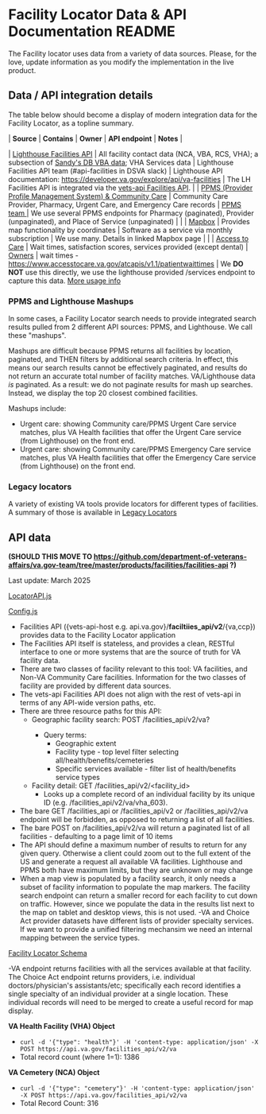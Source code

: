 # Facility Locator Data & API Documentation README

The Facility locator uses data from a variety of data sources. Please, for the love, update information as you modify the implementation in the live product. 


## Data / API integration details
The table below should become a display of modern integration data for the Facility Locator, as a topline summary. 

| **Source** | **Contains** | **Owner** | **API endpoint** | **Notes** | 

| [Lighthouse Facilities API](https://github.com/department-of-veterans-affairs/va.gov-team/blob/master/products/facilities/engineering/data-and-api-integrations/lighthouse-facilities-api/lighthouse-integration.md) | All facility contact data (NCA, VBA, RCS, VHA); a subsection of [Sandy's DB VBA data](https://github.com/department-of-veterans-affairs/va.gov-team/blob/master/products/facilities/facility-locator/engineering/data-and-api-integrations/vba/vba-data-consistency-issues.md); VHA Services data | Lighthouse Facilities API team (#api-facilities in DSVA slack) | Lighthouse API documentation: https://developer.va.gov/explore/api/va-facilities | The LH Facilities API is integrated via the [vets-api Facilities API](https://github.com/department-of-veterans-affairs/va.gov-team/tree/master/products/facilities/facilities-api). | 
| [PPMS (Provider Profile Management System) & Community Care](https://github.com/department-of-veterans-affairs/va.gov-team/blob/master/products/facilities/engineering/data-and-api-integrations/ppms-community-care/ppms-implementation.md) | Community Care Provider, Pharmacy, Urgent Care, and Emergency Care records | [PPMS team ](https://github.com/department-of-veterans-affairs/va.gov-team/blob/master/products/facilities/facility-locator/engineering/data-and-api-integrations/ppms-community-care/ppms-implementation.md#owners--support) | We use several PPMS endpoints for Pharmacy (paginated), Provider (unpaginated), and Place of Service (unpaginated) | |
| [Mapbox](https://github.com/department-of-veterans-affairs/va.gov-team/blob/master/products/facilities/engineering/data-and-api-integrations/mapbox/mapbox-implementation.md) | Provides map functionality by coordinates | Software as a service via monthly subscription | We use many. Details in linked Mapbox page | |
| [Access to Care](https://github.com/department-of-veterans-affairs/va.gov-team/blob/master/products/facilities/engineering/data-and-api-integrations/access-to-care) | Wait times, satisfaction scores, services provided (except dental) | [Owners](https://github.com/department-of-veterans-affairs/va.gov-team/blob/master/products/facilities/facility-locator/engineering/data-and-api-integrations/access-to-care/access-to-care-implementation.md#owners) | wait times - https://www.accesstocare.va.gov/atcapis/v1.1/patientwaittimes | We **DO NOT** use this directly, we use the lighthouse provided /services endpoint to capture this data. [More usage info](https://github.com/department-of-veterans-affairs/va.gov-team/blob/master/products/facilities/facility-locator/engineering/data-and-api-integrations/access-to-care/access-to-care-implementation.md#usage-in-the-facility-locator)


### PPMS and Lighthouse Mashups
In some cases, a Facility Locator search needs to provide integrated search results pulled from 2 different API sources: PPMS, and Lighthouse. We call these "mashups".

Mashups are difficult because PPMS returns all facilities by location, paginated, and THEN filters by additional search criteria. In effect, this means our search results cannot be effectively paginated, and results do not return an accurate total number of facility matches. VA/Lighthouse data _is_ paginated. As a result: we do not paginate results for mash up searches. Instead, we display the top 20 closest combined facilities. 

Mashups include: 
- Urgent care: showing Community care/PPMS Urgent Care service matches, plus VA Health facilities that offer the Urgent Care service (from Lighthouse) on the front end.
- Urgent care: showing Community care/PPMS Emergency Care service matches, plus VA Health facilities that offer the Emergency Care service (from Lighthouse) on the front end.

### Legacy locators
A variety of existing VA tools provide locators for different types of facilities. A summary of those is available in [Legacy Locators](https://github.com/department-of-veterans-affairs/va.gov-team/blob/master/products/facilities/facility-locator/product/legacy-locators.md)

## API data 
**(SHOULD THIS MOVE TO https://github.com/department-of-veterans-affairs/va.gov-team/tree/master/products/facilities/facilities-api ?)**

Last update: March 2025

[LocatorAPI.js](https://github.com/department-of-veterans-affairs/vets-website/blob/master/src/applications/facility-locator/api/LocatorApi.js)

[Config.js](https://github.com/department-of-veterans-affairs/vets-website/blob/master/src/applications/facility-locator/config.js)


- Facilities API ({vets-api-host e.g. api.va.gov}/**faciltiies_api/v2**/{va,ccp}) provides data to the Facility Locator application
- The Facilities API itself is stateless, and provides a clean, RESTful interface to one or more systems that are the source of truth for VA facility data.
- There are two classes of facility relevant to this tool: VA facilities, and Non-VA Community Care facilities. Information for the two classes of facility are provided by different data sources.
- The vets-api Facilities API does not align with the rest of vets-api in terms of any API-wide version paths, etc.
- There are three resource paths for this API:
  - Geographic facility search: POST /facilities_api/v2/va?<query>
    - Query terms:
      - Geographic extent
      - Facility type - top level filter selecting all/health/benefits/cemeteries
      - Specific services available - filter list of health/benefits service types
  - Facility detail: GET /facilities_api/v2/<facility_id>
    - Looks up a complete record of an individual facility by its unique ID (e.g. /facilities_api/v2/va/vha_603).
 - The bare GET /facilities_api or /facilities_api/v2 or /facilities_api/v2/va endpoint will be forbidden, as opposed to returning a list of all facilities.
 - The bare POST on /facilities_api/v2/va will return a paginated list of all facilities - defaulting to a page limit of 10 items 
- The API should define a maximum number of results to return for any given query. Otherwise a client could zoom out to the full extent of the US and generate a request all available VA facilities. Lighthouse and PPMS both have maximum limits, but they are unknown or may change
- When a map view is populated by a facility search, it only needs a subset of facility information to populate the map markers. The facility search endpoint can return a smaller record for each facility to cut down on traffic. However, since we populate the data in the results list next to the map on tablet and desktop views, this is not used.
-VA and Choice Act provider datasets have different lists of provider specialty services. If we want to provide a unified filtering mechansim we need an internal mapping between the service types.
  
[Facility Locator Schema](https://github.com/department-of-veterans-affairs/va.gov-team/blob/master/products/facilities/facility-locator/engineering/data-and-api-integrations/fl-schema.md)

-VA endpoint returns facilities with all the services available at that facility. The Choice Act endpoint returns providers, i.e. individual doctors/physician's assistants/etc; specifically each record identifies a single specialty of an individual provider at a single location. These individual records will need to be merged to create a useful record for map display.
 
**VA Health Facility (VHA) Object**
- `curl -d '{"type": "health"}' -H 'content-type: application/json' -X POST https://api.va.gov/facilities_api/v2/va`
- Total record count (where 1=1): 1386

**VA Cemetery (NCA) Object**
- `curl -d '{"type": "cemetery"}' -H 'content-type: application/json' -X POST https://api.va.gov/facilities_api/v2/va`
- Total Record Count: 316
